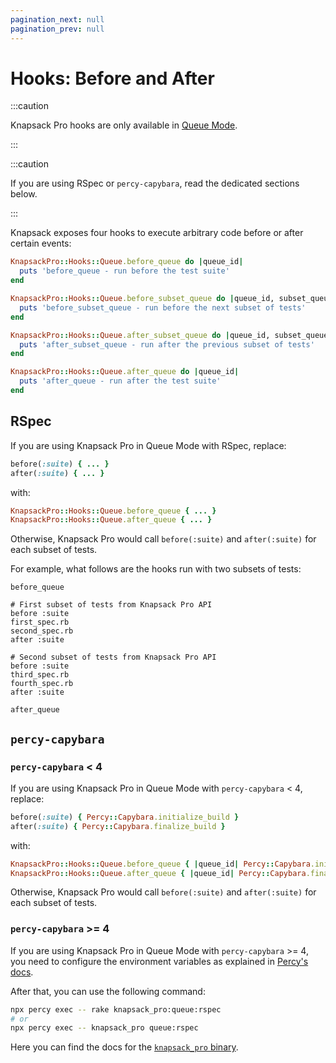 ```yaml
---
pagination_next: null
pagination_prev: null
---
```


# Hooks: Before and After

:::caution

Knapsack Pro hooks are only available in [Queue Mode](../overview/index.md#queue-mode-dynamic-split).

:::

:::caution

If you are using RSpec or `percy-capybara`, read the dedicated sections below.

:::

Knapsack exposes four hooks to execute arbitrary code before or after certain events:

```ruby
KnapsackPro::Hooks::Queue.before_queue do |queue_id|
  puts 'before_queue - run before the test suite'
end

KnapsackPro::Hooks::Queue.before_subset_queue do |queue_id, subset_queue_id|
  puts 'before_subset_queue - run before the next subset of tests'
end

KnapsackPro::Hooks::Queue.after_subset_queue do |queue_id, subset_queue_id|
  puts 'after_subset_queue - run after the previous subset of tests'
end

KnapsackPro::Hooks::Queue.after_queue do |queue_id|
  puts 'after_queue - run after the test suite'
end
```

## RSpec

If you are using Knapsack Pro in Queue Mode with RSpec, replace:

```ruby
before(:suite) { ... }
after(:suite) { ... }
```

with:

```ruby
KnapsackPro::Hooks::Queue.before_queue { ... }
KnapsackPro::Hooks::Queue.after_queue { ... }
```

Otherwise, Knapsack Pro would call `before(:suite)` and `after(:suite)` for each subset of tests.

For example, what follows are the hooks run with two subsets of tests:

```
before_queue

# First subset of tests from Knapsack Pro API
before :suite
first_spec.rb
second_spec.rb
after :suite

# Second subset of tests from Knapsack Pro API
before :suite
third_spec.rb
fourth_spec.rb
after :suite

after_queue
```

## `percy-capybara`

### `percy-capybara` < 4

If you are using Knapsack Pro in Queue Mode with `percy-capybara` < 4, replace:

```ruby
before(:suite) { Percy::Capybara.initialize_build }
after(:suite) { Percy::Capybara.finalize_build }
```

with:

```ruby
KnapsackPro::Hooks::Queue.before_queue { |queue_id| Percy::Capybara.initialize_build }
KnapsackPro::Hooks::Queue.after_queue { |queue_id| Percy::Capybara.finalize_build }
```

Otherwise, Knapsack Pro would call `before(:suite)` and `after(:suite)` for each subset of tests.

### `percy-capybara` >= 4

If you are using Knapsack Pro in Queue Mode with `percy-capybara` >= 4, you need to configure the environment variables as explained in [Percy's docs](https://docs.percy.io/docs/parallel-test-suites#section-manual-configuration-with-environment-variables).

After that, you can use the following command:

```bash
npx percy exec -- rake knapsack_pro:queue:rspec
# or
npx percy exec -- knapsack_pro queue:rspec
```

Here you can find the docs for the [`knapsack_pro` binary](cookbook.md#use-the-knapsack-pro-binary).
